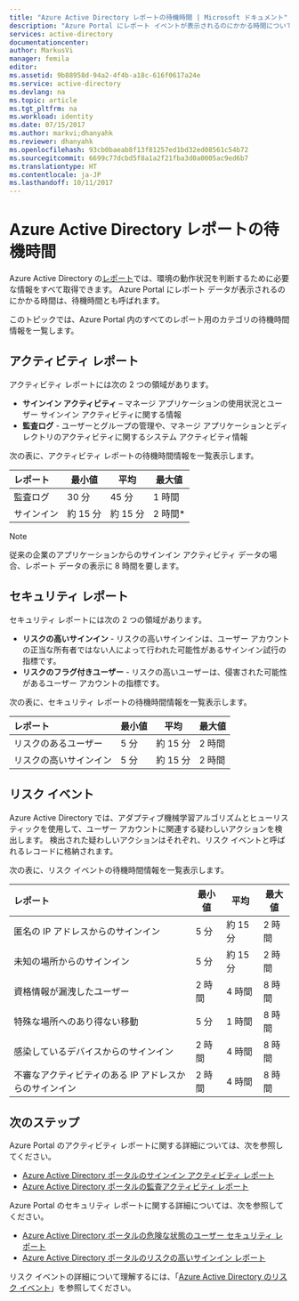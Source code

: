 ```yaml
---
title: "Azure Active Directory レポートの待機時間 | Microsoft ドキュメント"
description: "Azure Portal にレポート イベントが表示されるのにかかる時間について学習します"
services: active-directory
documentationcenter: 
author: MarkusVi
manager: femila
editor: 
ms.assetid: 9b88958d-94a2-4f4b-a18c-616f0617a24e
ms.service: active-directory
ms.devlang: na
ms.topic: article
ms.tgt_pltfrm: na
ms.workload: identity
ms.date: 07/15/2017
ms.author: markvi;dhanyahk
ms.reviewer: dhanyahk
ms.openlocfilehash: 93cb0baeab8f13f81257ed1bd32ed08561c54b72
ms.sourcegitcommit: 6699c77dcbd5f8a1a2f21fba3d0a0005ac9ed6b7
ms.translationtype: HT
ms.contentlocale: ja-JP
ms.lasthandoff: 10/11/2017
---
```

# <a name="azure-active-directory-reporting-latencies"></a>Azure Active Directory レポートの待機時間

Azure Active Directory の[レポート](active-directory-preview-explainer.md)では、環境の動作状況を判断するために必要な情報をすべて取得できます。 Azure Portal にレポート データが表示されるのにかかる時間は、待機時間とも呼ばれます。 

このトピックでは、Azure Portal 内のすべてのレポート用のカテゴリの待機時間情報を一覧します。 


## <a name="activity-reports"></a>アクティビティ レポート

アクティビティ レポートには次の 2 つの領域があります。

- **サインイン アクティビティ** – マネージ アプリケーションの使用状況とユーザー サインイン アクティビティに関する情報
- **監査ログ** - ユーザーとグループの管理や、マネージ アプリケーションとディレクトリのアクティビティに関するシステム アクティビティ情報

次の表に、アクティビティ レポートの待機時間情報を一覧表示します。

| レポート | 最小値 | 平均 | 最大値 |
| :-- | --- | --- | --- |
| 監査ログ             | 30 分  | 45 分 | 1 時間     |
| サインイン               | 約 15 分  | 約 15 分 | 2 時間*   |

>[!NOTE]
> 従来の企業のアプリケーションからのサインイン アクティビティ データの場合、レポート データの表示に 8 時間を要します。 


## <a name="security-reports"></a>セキュリティ レポート

セキュリティ レポートには次の 2 つの領域があります。

- **リスクの高いサインイン** - リスクの高いサインインは、ユーザー アカウントの正当な所有者ではない人によって行われた可能性があるサインイン試行の指標です。 
- **リスクのフラグ付きユーザー** - リスクの高いユーザーは、侵害された可能性があるユーザー アカウントの指標です。 

次の表に、セキュリティ レポートの待機時間情報を一覧表示します。

| レポート | 最小値 | 平均 | 最大値 |
| :-- | --- | --- | --- |
| リスクのあるユーザー          | 5 分   | 約 15 分  | 2 時間  |
| リスクの高いサインイン         | 5 分   | 約 15 分  | 2 時間  |

## <a name="risk-events"></a>リスク イベント

Azure Active Directory では、アダプティブ機械学習アルゴリズムとヒューリスティックを使用して、ユーザー アカウントに関連する疑わしいアクションを検出します。 検出された疑わしいアクションはそれぞれ、リスク イベントと呼ばれるレコードに格納されます。

次の表に、リスク イベントの待機時間情報を一覧表示します。

| レポート | 最小値 | 平均 | 最大値 |
| :-- | --- | --- | --- |
| 匿名の IP アドレスからのサインイン |5 分 |約 15 分 |2 時間 |
| 未知の場所からのサインイン |5 分 |約 15 分 |2 時間 |
| 資格情報が漏洩したユーザー |2 時間 |4 時間 |8 時間 |
| 特殊な場所へのあり得ない移動 |5 分 |1 時間 |8 時間  |
| 感染しているデバイスからのサインイン |2 時間 |4 時間 |8 時間  |
| 不審なアクティビティのある IP アドレスからのサインイン |2 時間 |4 時間 |8 時間  |



## <a name="next-steps"></a>次のステップ

Azure Portal のアクティビティ レポートに関する詳細については、次を参照してください。

- [Azure Active Directory ポータルのサインイン アクティビティ レポート](active-directory-reporting-activity-sign-ins.md)
- [Azure Active Directory ポータルの監査アクティビティ レポート](active-directory-reporting-activity-audit-logs.md)

Azure Portal のセキュリティ レポートに関する詳細については、次を参照してください。

- [Azure Active Directory ポータルの危険な状態のユーザー セキュリティ レポート](active-directory-reporting-security-user-at-risk.md)
- [Azure Active Directory ポータルのリスクの高いサインイン レポート](active-directory-reporting-security-risky-sign-ins.md)

リスク イベントの詳細について理解するには、「[Azure Active Directory のリスク イベント](active-directory-reporting-risk-events.md)」を参照してください。
